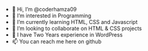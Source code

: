 - 👋 Hi, I’m @coderhamza09
- 👀 I’m interested in Programming 
- 🌱 I’m currently learning HTML, CSS and Javascript
- 💞️ I’m looking to collaborate on HTML & CSS projects
- 👀 I have Two Years experience in WordPress
- 📫 You can reach me here on github

<!---
coderhamza09/coderhamza09 is a ✨ special ✨ repository because its `README.md` (this file) appears on your GitHub profile.
You can click the Preview link to take a look at your changes.
--->

